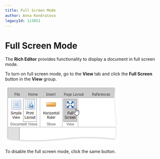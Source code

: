 ```yaml
---
title: Full Screen Mode
author: Anna Kondratova
legacyId: 113851
---
```

# Full Screen Mode
The **Rich Editor** provides functionality to display a document in full screen mode.

To turn on full screen mode, go to the **View** tab and click the **Full Screen** button in the **View** group.

![EUD_ASPxRichEdit_View_FullScreen](../../../images/img117878.png)

To disable the full screen mode, click the same button.